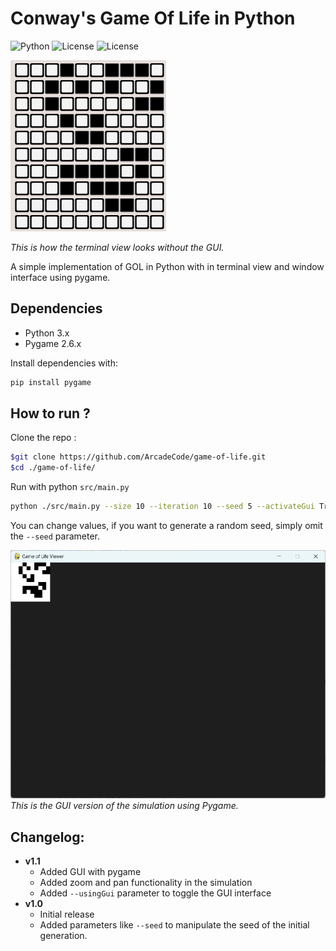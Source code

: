 # Conway's Game Of Life in Python
![Python](https://img.shields.io/badge/Python-3.x-blue)
![License](https://img.shields.io/badge/license-GPL3-green)
![License](https://img.shields.io/badge/version-v1.1-green)

![Screenshot1](./imgs/no-gui.png)

*This is how the terminal view looks without the GUI.*

A simple implementation of GOL in Python with in terminal view and window interface using pygame.

## Dependencies
- Python 3.x
- Pygame 2.6.x

Install dependencies with:
```sh
pip install pygame
```

## How to run ?
Clone the repo :
```sh
$git clone https://github.com/ArcadeCode/game-of-life.git
$cd ./game-of-life/
```
Run with python `src/main.py`
```sh
python ./src/main.py --size 10 --iteration 10 --seed 5 --activateGui True
```
You can change values, if you want to generate a random seed, simply omit the ``--seed`` parameter.

![Screenshot2](./imgs/gui.png)
*This is the GUI version of the simulation using Pygame.*

## Changelog:
- **v1.1**
    - Added GUI with pygame
    - Added zoom and pan functionality in the simulation
    - Added `--usingGui` parameter to toggle the GUI interface
- **v1.0**
    - Initial release
    - Added parameters like `--seed` to manipulate the seed of the initial generation.
